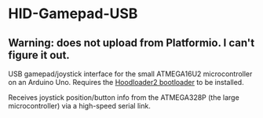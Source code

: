 # HID-Gamepad-USB

## Warning: does not upload from Platformio. I can't figure it out.

USB gamepad/joystick interface for the small ATMEGA16U2 microcontroller on an Arduino Uno. Requires the [Hoodloader2 bootloader](https://github.com/NicoHood/HoodLoader2) to be installed.

Receives joystick position/button info from the ATMEGA328P (the large microcontroller) via a high-speed serial link.